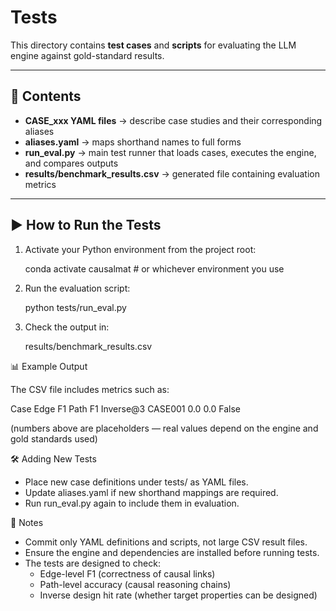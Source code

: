 # Tests

This directory contains **test cases** and **scripts** for evaluating the LLM engine against gold-standard results.

---

## 📂 Contents
- **CASE\_xxx YAML files** → describe case studies and their corresponding aliases  
- **aliases.yaml** → maps shorthand names to full forms  
- **run_eval.py** → main test runner that loads cases, executes the engine, and compares outputs  
- **results/benchmark_results.csv** → generated file containing evaluation metrics

---

## ▶️ How to Run the Tests

1. Activate your Python environment from the project root:
   
   conda activate causalmat   # or whichever environment you use

2. Run the evaluation script:

   python tests/run_eval.py

3. Check the output in:

   results/benchmark_results.csv

📊 Example Output

The CSV file includes metrics such as:

Case	Edge F1	Path F1	Inverse@3
CASE001	0.0	0.0	False

(numbers above are placeholders — real values depend on the engine and gold standards used)

🛠️ Adding New Tests

- Place new case definitions under tests/ as YAML files.
- Update aliases.yaml if new shorthand mappings are required.
- Run run_eval.py again to include them in evaluation.

📝 Notes

- Commit only YAML definitions and scripts, not large CSV result files.
- Ensure the engine and dependencies are installed before running tests.
- The tests are designed to check:
  - Edge-level F1 (correctness of causal links)
  - Path-level accuracy (causal reasoning chains)
  - Inverse design hit rate (whether target properties can be designed)

